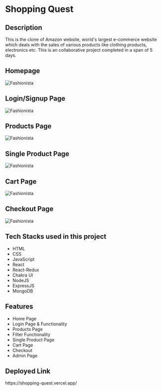 <h1>Shopping Quest</h1>

<h2>Description</h2>
<p>This is the clone of Amazon website, world's largest e-commerce website which deals with the sales of various products like clothing products, electronics etc. This is an collaborative project completed in a span of 5 days.</p>

<h2>Homepage</h2>
<img src="https://i.ibb.co/PQ8jBfL/Screenshot-9996.png" alt="Fashionista" border="0">
<h2>Login/Signup Page</h2>
<img src="https://i.ibb.co/9gMqLnr/Screenshot-9997.png" alt="Fashionista" border="0">
<h2>Products Page</h2>
<img src="https://i.ibb.co/4JG7Z8F/Screenshot-9998.png" alt="Fashionista" border="0">
<h2>Single Product Page</h2>
<img src="https://i.ibb.co/G574p8c/Screenshot-9999.png" alt="Fashionista" border="0">
<h2>Cart Page</h2>
<img src="https://i.ibb.co/0tx6Dm9/Screenshot-10000.png" alt="Fashionista" border="0">
<h2>Checkout Page</h2>
<img src="https://i.ibb.co/BZwk33s/Screenshot-10001.png" alt="Fashionista" border="0">



<h2>Tech Stacks used in this project</h2>
<ul>
<li>HTML</li>
<li>CSS</li>
<li>JavaScript</li>
<li>React</li>
<li>React-Redux</li>
<li>Chakra UI</li>
<li>NodeJS</li>
<li>ExpressJS</li>
<li>MongoDB</li>
</ul>

<h2>Features</h2>
<ul>
<li>Home Page</li>
<li>Login Page & Functionality</li>
<li>Products Page</li>
<li>Filter Functionality</li>
<li>Single Product Page</li>
<li>Cart Page</li>
<li>Checkout</li>
<li>Admin Page</li>
</ul>

<h2>Deployed Link</h2>
<p>https://shopping-quest.vercel.app/<p>
